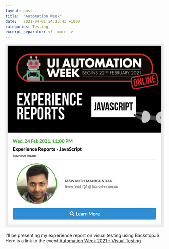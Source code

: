 ```yaml
---
layout: post
title:  "Automation Week"
date:   2021-04-01 14:15:43 +1000
categories: Testing
excerpt_separator: <!--more-->
---
```


![Automation Week 2021](/assets/images/automation-week-21.png)

I'll be presenting my experience report on visual testing using BackstopJS. Here is a link to the event [Automation Week 2021 - Visual Testing](https://www.ministryoftesting.com/events/ui-automation-week-february-2021/experience-reports-part-3)

<!--more-->